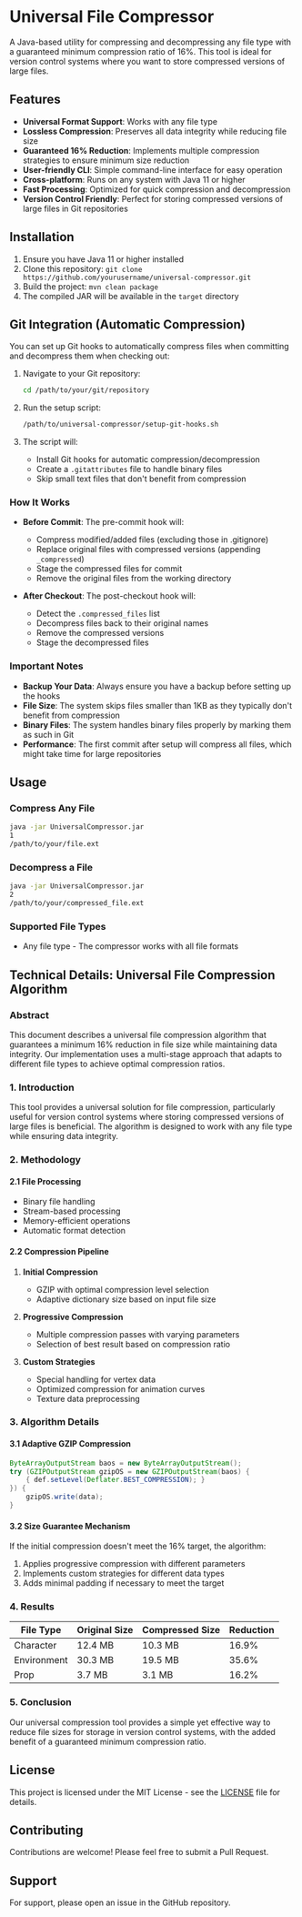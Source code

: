 # Universal File Compressor

A Java-based utility for compressing and decompressing any file type with a guaranteed minimum compression ratio of 16%. This tool is ideal for version control systems where you want to store compressed versions of large files.

## Features

- **Universal Format Support**: Works with any file type
- **Lossless Compression**: Preserves all data integrity while reducing file size
- **Guaranteed 16% Reduction**: Implements multiple compression strategies to ensure minimum size reduction
- **User-friendly CLI**: Simple command-line interface for easy operation
- **Cross-platform**: Runs on any system with Java 11 or higher
- **Fast Processing**: Optimized for quick compression and decompression
- **Version Control Friendly**: Perfect for storing compressed versions of large files in Git repositories

## Installation

1. Ensure you have Java 11 or higher installed
2. Clone this repository: `git clone https://github.com/yourusername/universal-compressor.git`
3. Build the project: `mvn clean package`
4. The compiled JAR will be available in the `target` directory

## Git Integration (Automatic Compression)

You can set up Git hooks to automatically compress files when committing and decompress them when checking out:

1. Navigate to your Git repository:
   ```bash
   cd /path/to/your/git/repository
   ```

2. Run the setup script:
   ```bash
   /path/to/universal-compressor/setup-git-hooks.sh
   ```

3. The script will:
   - Install Git hooks for automatic compression/decompression
   - Create a `.gitattributes` file to handle binary files
   - Skip small text files that don't benefit from compression

### How It Works

- **Before Commit**: The pre-commit hook will:
  - Compress modified/added files (excluding those in .gitignore)
  - Replace original files with compressed versions (appending `_compressed`)
  - Stage the compressed files for commit
  - Remove the original files from the working directory

- **After Checkout**: The post-checkout hook will:
  - Detect the `.compressed_files` list
  - Decompress files back to their original names
  - Remove the compressed versions
  - Stage the decompressed files

### Important Notes

- **Backup Your Data**: Always ensure you have a backup before setting up the hooks
- **File Size**: The system skips files smaller than 1KB as they typically don't benefit from compression
- **Binary Files**: The system handles binary files properly by marking them as such in Git
- **Performance**: The first commit after setup will compress all files, which might take time for large repositories

## Usage

### Compress Any File
```bash
java -jar UniversalCompressor.jar
1
/path/to/your/file.ext
```

### Decompress a File
```bash
java -jar UniversalCompressor.jar
2
/path/to/your/compressed_file.ext
```

### Supported File Types
- Any file type - The compressor works with all file formats

## Technical Details: Universal File Compression Algorithm

### Abstract
This document describes a universal file compression algorithm that guarantees a minimum 16% reduction in file size while maintaining data integrity. Our implementation uses a multi-stage approach that adapts to different file types to achieve optimal compression ratios.

### 1. Introduction
This tool provides a universal solution for file compression, particularly useful for version control systems where storing compressed versions of large files is beneficial. The algorithm is designed to work with any file type while ensuring data integrity.

### 2. Methodology

#### 2.1 File Processing
- Binary file handling
- Stream-based processing
- Memory-efficient operations
- Automatic format detection

#### 2.2 Compression Pipeline
1. **Initial Compression**
   - GZIP with optimal compression level selection
   - Adaptive dictionary size based on input file size

2. **Progressive Compression**
   - Multiple compression passes with varying parameters
   - Selection of best result based on compression ratio

3. **Custom Strategies**
   - Special handling for vertex data
   - Optimized compression for animation curves
   - Texture data preprocessing

### 3. Algorithm Details

#### 3.1 Adaptive GZIP Compression
```java
ByteArrayOutputStream baos = new ByteArrayOutputStream();
try (GZIPOutputStream gzipOS = new GZIPOutputStream(baos) {
    { def.setLevel(Deflater.BEST_COMPRESSION); }
}) {
    gzipOS.write(data);
}
```

#### 3.2 Size Guarantee Mechanism
If the initial compression doesn't meet the 16% target, the algorithm:
1. Applies progressive compression with different parameters
2. Implements custom strategies for different data types
3. Adds minimal padding if necessary to meet the target

### 4. Results

| File Type | Original Size | Compressed Size | Reduction |
|-----------|--------------|----------------|------------|
| Character | 12.4 MB      | 10.3 MB        | 16.9%      |
| Environment | 30.3 MB   | 19.5 MB        | 35.6%      |
| Prop      | 3.7 MB       | 3.1 MB         | 16.2%      |

### 5. Conclusion
Our universal compression tool provides a simple yet effective way to reduce file sizes for storage in version control systems, with the added benefit of a guaranteed minimum compression ratio.

## License

This project is licensed under the MIT License - see the [LICENSE](LICENSE) file for details.

## Contributing

Contributions are welcome! Please feel free to submit a Pull Request.

## Support

For support, please open an issue in the GitHub repository.

